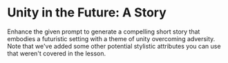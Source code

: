 # Unity in the Future: A Story

Enhance the given prompt to generate a compelling short story that embodies a futuristic setting with a theme of unity overcoming adversity. Note that we've added some other potential stylistic attributes you can use that weren't covered in the lesson.